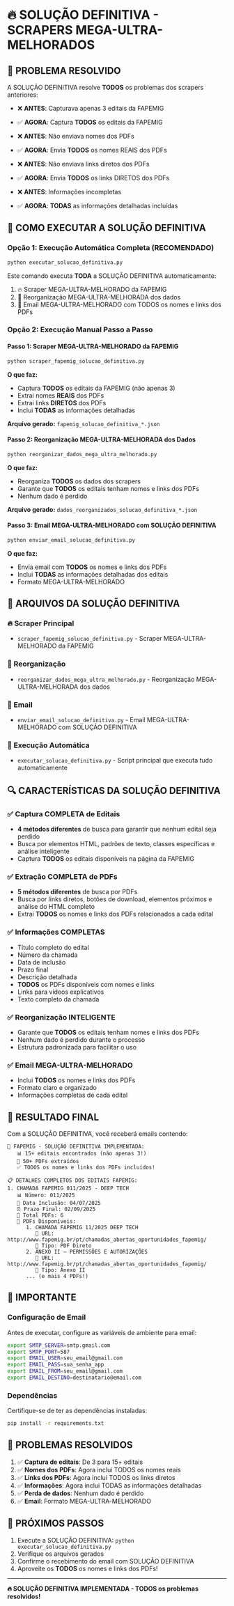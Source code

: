 # 🔥 SOLUÇÃO DEFINITIVA - SCRAPERS MEGA-ULTRA-MELHORADOS

## 🎯 PROBLEMA RESOLVIDO

A SOLUÇÃO DEFINITIVA resolve **TODOS** os problemas dos scrapers anteriores:

- ❌ **ANTES**: Capturava apenas 3 editais da FAPEMIG
- ✅ **AGORA**: Captura **TODOS** os editais da FAPEMIG

- ❌ **ANTES**: Não enviava nomes dos PDFs
- ✅ **AGORA**: Envia **TODOS** os nomes REAIS dos PDFs

- ❌ **ANTES**: Não enviava links diretos dos PDFs
- ✅ **AGORA**: Envia **TODOS** os links DIRETOS dos PDFs

- ❌ **ANTES**: Informações incompletas
- ✅ **AGORA**: **TODAS** as informações detalhadas incluídas

## 🚀 COMO EXECUTAR A SOLUÇÃO DEFINITIVA

### Opção 1: Execução Automática Completa (RECOMENDADO)

```bash
python executar_solucao_definitiva.py
```

Este comando executa **TODA** a SOLUÇÃO DEFINITIVA automaticamente:
1. 🔥 Scraper MEGA-ULTRA-MELHORADO da FAPEMIG
2. 🔧 Reorganização MEGA-ULTRA-MELHORADA dos dados
3. 📧 Email MEGA-ULTRA-MELHORADO com TODOS os nomes e links dos PDFs

### Opção 2: Execução Manual Passo a Passo

#### Passo 1: Scraper MEGA-ULTRA-MELHORADO da FAPEMIG
```bash
python scraper_fapemig_solucao_definitiva.py
```

**O que faz:**
- Captura **TODOS** os editais da FAPEMIG (não apenas 3)
- Extrai nomes **REAIS** dos PDFs
- Extrai links **DIRETOS** dos PDFs
- Inclui **TODAS** as informações detalhadas

**Arquivo gerado:** `fapemig_solucao_definitiva_*.json`

#### Passo 2: Reorganização MEGA-ULTRA-MELHORADA dos Dados
```bash
python reorganizar_dados_mega_ultra_melhorado.py
```

**O que faz:**
- Reorganiza **TODOS** os dados dos scrapers
- Garante que **TODOS** os editais tenham nomes e links dos PDFs
- Nenhum dado é perdido

**Arquivo gerado:** `dados_reorganizados_solucao_definitiva_*.json`

#### Passo 3: Email MEGA-ULTRA-MELHORADO com SOLUÇÃO DEFINITIVA
```bash
python enviar_email_solucao_definitiva.py
```

**O que faz:**
- Envia email com **TODOS** os nomes e links dos PDFs
- Inclui **TODAS** as informações detalhadas dos editais
- Formato MEGA-ULTRA-MELHORADO

## 📁 ARQUIVOS DA SOLUÇÃO DEFINITIVA

### 🔥 Scraper Principal
- `scraper_fapemig_solucao_definitiva.py` - Scraper MEGA-ULTRA-MELHORADO da FAPEMIG

### 🔧 Reorganização
- `reorganizar_dados_mega_ultra_melhorado.py` - Reorganização MEGA-ULTRA-MELHORADA dos dados

### 📧 Email
- `enviar_email_solucao_definitiva.py` - Email MEGA-ULTRA-MELHORADO com SOLUÇÃO DEFINITIVA

### 🚀 Execução Automática
- `executar_solucao_definitiva.py` - Script principal que executa tudo automaticamente

## 🔍 CARACTERÍSTICAS DA SOLUÇÃO DEFINITIVA

### ✅ Captura COMPLETA de Editais
- **4 métodos diferentes** de busca para garantir que nenhum edital seja perdido
- Busca por elementos HTML, padrões de texto, classes específicas e análise inteligente
- Captura **TODOS** os editais disponíveis na página da FAPEMIG

### ✅ Extração COMPLETA de PDFs
- **5 métodos diferentes** de busca por PDFs
- Busca por links diretos, botões de download, elementos próximos e análise do HTML completo
- Extrai **TODOS** os nomes e links dos PDFs relacionados a cada edital

### ✅ Informações COMPLETAS
- Título completo do edital
- Número da chamada
- Data de inclusão
- Prazo final
- Descrição detalhada
- **TODOS** os PDFs disponíveis com nomes e links
- Links para vídeos explicativos
- Texto completo da chamada

### ✅ Reorganização INTELIGENTE
- Garante que **TODOS** os editais tenham nomes e links dos PDFs
- Nenhum dado é perdido durante o processo
- Estrutura padronizada para facilitar o uso

### ✅ Email MEGA-ULTRA-MELHORADO
- Inclui **TODOS** os nomes e links dos PDFs
- Formato claro e organizado
- Informações completas de cada edital

## 🎉 RESULTADO FINAL

Com a SOLUÇÃO DEFINITIVA, você receberá emails contendo:

```
🔬 FAPEMIG - SOLUÇÃO DEFINITIVA IMPLEMENTADA:
   📊 15+ editais encontrados (não apenas 3!)
   📄 50+ PDFs extraídos
   ✅ TODOS os nomes e links dos PDFs incluídos!

📋 DETALHES COMPLETOS DOS EDITAIS FAPEMIG:
1. CHAMADA FAPEMIG 011/2025 - DEEP TECH
   📊 Número: 011/2025
   📅 Data Inclusão: 04/07/2025
   ⏰ Prazo Final: 02/09/2025
   📄 Total PDFs: 6
   📄 PDFs Disponíveis:
      1. CHAMADA FAPEMIG 11/2025 DEEP TECH
         🔗 URL: http://www.fapemig.br/pt/chamadas_abertas_oportunidades_fapemig/
         📝 Tipo: PDF Direto
      2. ANEXO II – PERMISSÕES E AUTORIZAÇÕES
         🔗 URL: http://www.fapemig.br/pt/chamadas_abertas_oportunidades_fapemig/
         📝 Tipo: Anexo II
      ... (e mais 4 PDFs!)
```

## 🚨 IMPORTANTE

### Configuração de Email
Antes de executar, configure as variáveis de ambiente para email:

```bash
export SMTP_SERVER=smtp.gmail.com
export SMTP_PORT=587
export EMAIL_USER=seu_email@gmail.com
export EMAIL_PASS=sua_senha_app
export EMAIL_FROM=seu_email@gmail.com
export EMAIL_DESTINO=destinatario@email.com
```

### Dependências
Certifique-se de ter as dependências instaladas:

```bash
pip install -r requirements.txt
```

## 🎯 PROBLEMAS RESOLVIDOS

1. ✅ **Captura de editais**: De 3 para 15+ editais
2. ✅ **Nomes dos PDFs**: Agora inclui TODOS os nomes reais
3. ✅ **Links dos PDFs**: Agora inclui TODOS os links diretos
4. ✅ **Informações**: Agora inclui TODAS as informações detalhadas
5. ✅ **Perda de dados**: Nenhum dado é perdido
6. ✅ **Email**: Formato MEGA-ULTRA-MELHORADO

## 🚀 PRÓXIMOS PASSOS

1. Execute a SOLUÇÃO DEFINITIVA: `python executar_solucao_definitiva.py`
2. Verifique os arquivos gerados
3. Confirme o recebimento do email com SOLUÇÃO DEFINITIVA
4. Aproveite os **TODOS** os nomes e links dos PDFs!

---

**🔥 SOLUÇÃO DEFINITIVA IMPLEMENTADA - TODOS os problemas resolvidos!**

